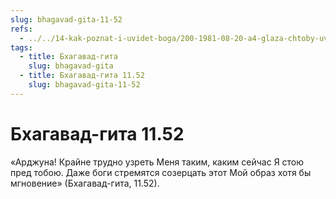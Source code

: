 ```yaml
---
slug: bhagavad-gita-11-52
refs:
  - ../../14-kak-poznat-i-uvidet-boga/200-1981-08-20-a4-glaza-chtoby-uvidet-boga-prihod-madhava-maharadzha-v-gaudiya-math.md
tags:
  - title: Бхагавад-гита
    slug: bhagavad-gita
  - title: Бхагавад-гита 11.52
    slug: bhagavad-gita-11-52
---
```


# Бхагавад-гита 11.52

«Арджуна! Крайне трудно узреть Меня таким, каким сейчас Я стою пред тобою. Даже боги стремятся созерцать этот Мой образ хотя бы мгновение» (Бхагавад-гита, 11.52).

